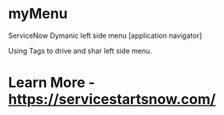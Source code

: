 # myMenu
ServiceNow Dymanic left side menu [application navigator]

Using Tags to drive and shar left side menu.

# Learn More - https://servicestartsnow.com/
